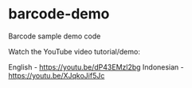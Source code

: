 # barcode-demo
Barcode sample demo code

Watch the YouTube video tutorial/demo:

English - https://youtu.be/dP43EMzl2bg
Indonesian - https://youtu.be/XJqkoJif5Jc
